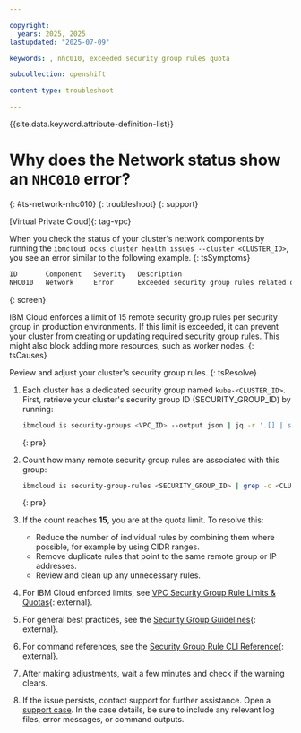 ```yaml
---

copyright: 
  years: 2025, 2025
lastupdated: "2025-07-09"

keywords: , nhc010, exceeded security group rules quota

subcollection: openshift

content-type: troubleshoot

---
```


{{site.data.keyword.attribute-definition-list}}

# Why does the Network status show an `NHC010` error?
{: #ts-network-nhc010}
{: troubleshoot}
{: support}

[Virtual Private Cloud]{: tag-vpc}

When you check the status of your cluster's network components by running the `ibmcloud ocks cluster health issues --cluster <CLUSTER_ID>`, you see an error similar to the following example.
{: tsSymptoms}

```sh
ID       Component   Severity   Description
NHC010   Network     Error      Exceeded security group rules related quota.
```
{: screen}

IBM Cloud enforces a limit of 15 remote security group rules per security group in production environments. If this limit is exceeded, it can prevent your cluster from creating or updating required security group rules. This might also block adding more resources, such as worker nodes.
{: tsCauses}

Review and adjust your cluster's security group rules.
{: tsResolve}

1. Each cluster has a dedicated security group named `kube-<CLUSTER_ID>`. First, retrieve your cluster's security group ID (SECURITY_GROUP_ID) by running:
    ```sh
    ibmcloud is security-groups <VPC_ID> --output json | jq -r '.[] | select(.name=="kube-<CLUSTER_ID>") | .id'
    ```
    {: pre}

2. Count how many remote security group rules are associated with this group:
    ```sh
    ibmcloud is security-group-rules <SECURITY_GROUP_ID> | grep -c <CLUSTER_ID>
    ```
    {: pre}

3. If the count reaches **15**, you are at the quota limit. To resolve this:

    - Reduce the number of individual rules by combining them where possible, for example by using CIDR ranges.
    - Remove duplicate rules that point to the same remote group or IP addresses.
    - Review and clean up any unnecessary rules.

4. For IBM Cloud enforced limits, see [VPC Security Group Rule Limits & Quotas](/docs/vpc?topic=vpc-quotas){: external}.

5. For general best practices, see the [Security Group Guidelines](/docs/security-groups?topic=security-groups-security-groups-guidelines){: external}.

6. For command references, see the [Security Group Rule CLI Reference](/docs/vpc?topic=vpc-vpc-reference#security-group-rule-view){: external}.

7. After making adjustments, wait a few minutes and check if the warning clears.

8. If the issue persists, contact support for further assistance. Open a [support case](/docs/account?topic=account-using-avatar). In the case details, be sure to include any relevant log files, error messages, or command outputs.
